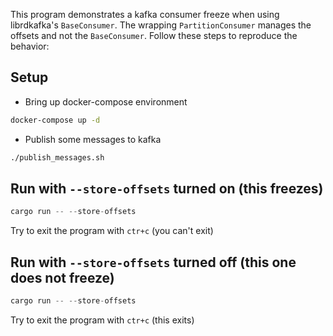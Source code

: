 
This program demonstrates a kafka consumer freeze when using librdkafka's `BaseConsumer`. The wrapping `PartitionConsumer` manages the offsets and not the `BaseConsumer`. Follow these steps to reproduce the behavior:

## Setup

- Bring up docker-compose environment
  
```sh
docker-compose up -d
```

- Publish some messages to kafka

```sh
./publish_messages.sh
```

## Run with `--store-offsets` turned on (this freezes)

```rust
cargo run -- --store-offsets
```

Try to exit the program with `ctr+c` (you can't exit)


## Run with `--store-offsets` turned off (this one does not freeze)

```rust
cargo run -- --store-offsets
```

Try to exit the program with `ctr+c` (this exits)
